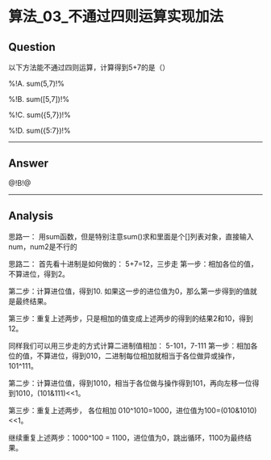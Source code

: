 # 算法_03_不通过四则运算实现加法


## Question
以下方法能不通过四则运算，计算得到5+7的是（）

%!A. sum(5,7)!%

%!B. sum([5,7])!%

%!C. sum({5,7})!%

%!D. sum({5:7})!%

----

## Answer
@!B!@

----

## Analysis

思路一：
用sum函数，但是特别注意sum()求和里面是个[]列表对象，直接输入num，num2是不行的

思路二：
首先看十进制是如何做的： 5+7=12，三步走
第一步：相加各位的值，不算进位，得到2。

第二步：计算进位值，得到10. 如果这一步的进位值为0，那么第一步得到的值就是最终结果。

第三步：重复上述两步，只是相加的值变成上述两步的得到的结果2和10，得到12。

同样我们可以用三步走的方式计算二进制值相加： 5-101，7-111 
第一步：相加各位的值，不算进位，得到010，二进制每位相加就相当于各位做异或操作，101^111。

第二步：计算进位值，得到1010，相当于各位做与操作得到101，再向左移一位得到1010，(101&111)<<1。

第三步：重复上述两步， 各位相加 010^1010=1000，进位值为100=(010&1010)<<1。

继续重复上述两步：1000^100 = 1100，进位值为0，跳出循环，1100为最终结果。

